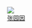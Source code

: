 <div class="con-item">
    <a target="_blank" href="https://github.com/zyydfaglory">
        <img class="con-image" src="https://image.whzb.com/chain/StellarUI/头像/张园因.png" />
    </a>
    <a target="_blank" href="https://github.com/zyydfaglory"><div class="name">张园因</div></a>
</div>
